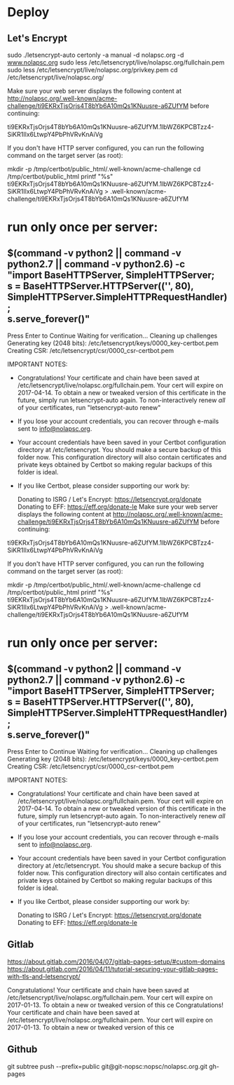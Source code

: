 # Deploy

## Let's Encrypt
sudo ./letsencrypt-auto certonly -a manual -d nolapsc.org -d www.nolapsc.org
sudo less /etc/letsencrypt/live/nolapsc.org/fullchain.pem
sudo less /etc/letsencrypt/live/nolapsc.org/privkey.pem
cd /etc/letsencrypt/live/nolapsc.org/

Make sure your web server displays the following content at
http://nolapsc.org/.well-known/acme-challenge/ti9EKRxTjsOrjs4T8bYb6A10mQs1KNuusre-a6ZUfYM before continuing:

ti9EKRxTjsOrjs4T8bYb6A10mQs1KNuusre-a6ZUfYM.1lbWZ6KPCBTzz4-SiKR1Ilx6LtwpY4PbPhVRvKnAiVg

If you don't have HTTP server configured, you can run the following
command on the target server (as root):

mkdir -p /tmp/certbot/public_html/.well-known/acme-challenge
cd /tmp/certbot/public_html
printf "%s" ti9EKRxTjsOrjs4T8bYb6A10mQs1KNuusre-a6ZUfYM.1lbWZ6KPCBTzz4-SiKR1Ilx6LtwpY4PbPhVRvKnAiVg > .well-known/acme-challenge/ti9EKRxTjsOrjs4T8bYb6A10mQs1KNuusre-a6ZUfYM
# run only once per server:
$(command -v python2 || command -v python2.7 || command -v python2.6) -c \
"import BaseHTTPServer, SimpleHTTPServer; \
s = BaseHTTPServer.HTTPServer(('', 80), SimpleHTTPServer.SimpleHTTPRequestHandler); \
s.serve_forever()"
-------------------------------------------------------------------------------
Press Enter to Continue
Waiting for verification...
Cleaning up challenges
Generating key (2048 bits): /etc/letsencrypt/keys/0000_key-certbot.pem
Creating CSR: /etc/letsencrypt/csr/0000_csr-certbot.pem

IMPORTANT NOTES:
 - Congratulations! Your certificate and chain have been saved at
   /etc/letsencrypt/live/nolapsc.org/fullchain.pem. Your cert will
   expire on 2017-04-14. To obtain a new or tweaked version of this
   certificate in the future, simply run letsencrypt-auto again. To
   non-interactively renew *all* of your certificates, run
   "letsencrypt-auto renew"
 - If you lose your account credentials, you can recover through
   e-mails sent to info@nolapsc.org.
 - Your account credentials have been saved in your Certbot
   configuration directory at /etc/letsencrypt. You should make a
   secure backup of this folder now. This configuration directory will
   also contain certificates and private keys obtained by Certbot so
   making regular backups of this folder is ideal.
 - If you like Certbot, please consider supporting our work by:

   Donating to ISRG / Let's Encrypt:   https://letsencrypt.org/donate
   Donating to EFF:                    https://eff.org/donate-le
Make sure your web server displays the following content at
http://nolapsc.org/.well-known/acme-challenge/ti9EKRxTjsOrjs4T8bYb6A10mQs1KNuusre-a6ZUfYM before continuing:

ti9EKRxTjsOrjs4T8bYb6A10mQs1KNuusre-a6ZUfYM.1lbWZ6KPCBTzz4-SiKR1Ilx6LtwpY4PbPhVRvKnAiVg

If you don't have HTTP server configured, you can run the following
command on the target server (as root):

mkdir -p /tmp/certbot/public_html/.well-known/acme-challenge
cd /tmp/certbot/public_html
printf "%s" ti9EKRxTjsOrjs4T8bYb6A10mQs1KNuusre-a6ZUfYM.1lbWZ6KPCBTzz4-SiKR1Ilx6LtwpY4PbPhVRvKnAiVg > .well-known/acme-challenge/ti9EKRxTjsOrjs4T8bYb6A10mQs1KNuusre-a6ZUfYM
# run only once per server:
$(command -v python2 || command -v python2.7 || command -v python2.6) -c \
"import BaseHTTPServer, SimpleHTTPServer; \
s = BaseHTTPServer.HTTPServer(('', 80), SimpleHTTPServer.SimpleHTTPRequestHandler); \
s.serve_forever()"
-------------------------------------------------------------------------------
Press Enter to Continue
Waiting for verification...
Cleaning up challenges
Generating key (2048 bits): /etc/letsencrypt/keys/0000_key-certbot.pem
Creating CSR: /etc/letsencrypt/csr/0000_csr-certbot.pem

IMPORTANT NOTES:
 - Congratulations! Your certificate and chain have been saved at
   /etc/letsencrypt/live/nolapsc.org/fullchain.pem. Your cert will
   expire on 2017-04-14. To obtain a new or tweaked version of this
   certificate in the future, simply run letsencrypt-auto again. To
   non-interactively renew *all* of your certificates, run
   "letsencrypt-auto renew"
 - If you lose your account credentials, you can recover through
   e-mails sent to info@nolapsc.org.
 - Your account credentials have been saved in your Certbot
   configuration directory at /etc/letsencrypt. You should make a
   secure backup of this folder now. This configuration directory will
   also contain certificates and private keys obtained by Certbot so
   making regular backups of this folder is ideal.
 - If you like Certbot, please consider supporting our work by:

   Donating to ISRG / Let's Encrypt:   https://letsencrypt.org/donate
   Donating to EFF:                    https://eff.org/donate-le

## Gitlab
https://about.gitlab.com/2016/04/07/gitlab-pages-setup/#custom-domains
https://about.gitlab.com/2016/04/11/tutorial-securing-your-gitlab-pages-with-tls-and-letsencrypt/

Congratulations! Your certificate and chain have been saved at
  /etc/letsencrypt/live/nolapsc.org/fullchain.pem. Your cert will
  expire on 2017-01-13. To obtain a new or tweaked version of this
  ce Congratulations! Your certificate and chain have been saved at
  /etc/letsencrypt/live/nolapsc.org/fullchain.pem. Your cert will
  expire on 2017-01-13. To obtain a new or tweaked version of this
  ce

## Github
git subtree push --prefix=public git@git-nopsc:nopsc/nolapsc.org.git gh-pages

